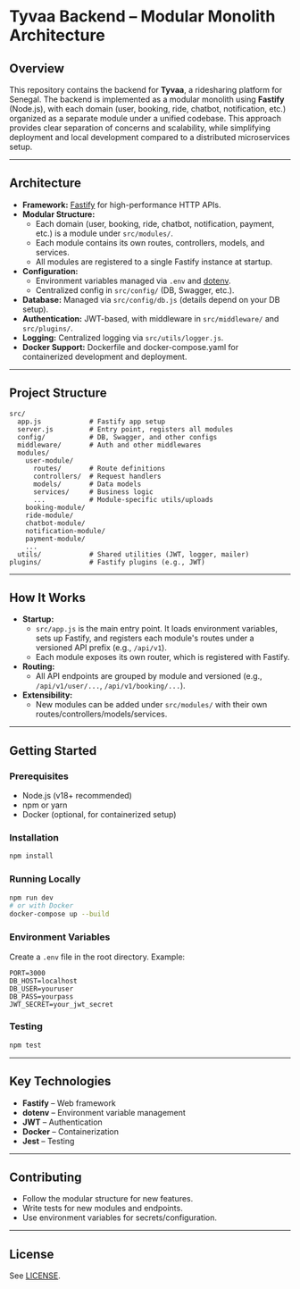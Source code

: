 # Tyvaa Backend – Modular Monolith Architecture

## Overview
This repository contains the backend for **Tyvaa**, a ridesharing platform for Senegal. The backend is implemented as a modular monolith using **Fastify** (Node.js), with each domain (user, booking, ride, chatbot, notification, etc.) organized as a separate module under a unified codebase. This approach provides clear separation of concerns and scalability, while simplifying deployment and local development compared to a distributed microservices setup.

---

## Architecture
- **Framework:** [Fastify](https://www.fastify.io/) for high-performance HTTP APIs.
- **Modular Structure:**
  - Each domain (user, booking, ride, chatbot, notification, payment, etc.) is a module under `src/modules/`.
  - Each module contains its own routes, controllers, models, and services.
  - All modules are registered to a single Fastify instance at startup.
- **Configuration:**
  - Environment variables managed via `.env` and [dotenv](https://www.npmjs.com/package/dotenv).
  - Centralized config in `src/config/` (DB, Swagger, etc.).
- **Database:** Managed via `src/config/db.js` (details depend on your DB setup).
- **Authentication:** JWT-based, with middleware in `src/middleware/` and `src/plugins/`.
- **Logging:** Centralized logging via `src/utils/logger.js`.
- **Docker Support:** Dockerfile and docker-compose.yaml for containerized development and deployment.

---

## Project Structure
```
src/
  app.js            # Fastify app setup
  server.js         # Entry point, registers all modules
  config/           # DB, Swagger, and other configs
  middleware/       # Auth and other middlewares
  modules/
    user-module/
      routes/       # Route definitions
      controllers/  # Request handlers
      models/       # Data models
      services/     # Business logic
      ...           # Module-specific utils/uploads
    booking-module/
    ride-module/
    chatbot-module/
    notification-module/
    payment-module/
    ...
  utils/            # Shared utilities (JWT, logger, mailer)
plugins/            # Fastify plugins (e.g., JWT)
```

---

## How It Works
- **Startup:**
  - `src/app.js` is the main entry point. It loads environment variables, sets up Fastify, and registers each module's routes under a versioned API prefix (e.g., `/api/v1`).
  - Each module exposes its own router, which is registered with Fastify.
- **Routing:**
  - All API endpoints are grouped by module and versioned (e.g., `/api/v1/user/...`, `/api/v1/booking/...`).
- **Extensibility:**
  - New modules can be added under `src/modules/` with their own routes/controllers/models/services.

---

## Getting Started
### Prerequisites
- Node.js (v18+ recommended)
- npm or yarn
- Docker (optional, for containerized setup)

### Installation
```bash
npm install
```

### Running Locally
```bash
npm run dev
# or with Docker
docker-compose up --build
```

### Environment Variables
Create a `.env` file in the root directory. Example:
```
PORT=3000
DB_HOST=localhost
DB_USER=youruser
DB_PASS=yourpass
JWT_SECRET=your_jwt_secret
```

### Testing
```bash
npm test
```

---

## Key Technologies
- **Fastify** – Web framework
- **dotenv** – Environment variable management
- **JWT** – Authentication
- **Docker** – Containerization
- **Jest** – Testing

---

## Contributing
- Follow the modular structure for new features.
- Write tests for new modules and endpoints.
- Use environment variables for secrets/configuration.

---

## License
See [LICENSE](./LICENSE).
